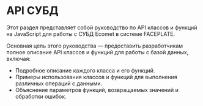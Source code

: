 # API СУБД

Этот раздел представляет собой руководство по API классов и функций на JavaScript для работы с СУБД Ecomet в системе FACEPLATE. 

Основная цель этого руководства — предоставить разработчикам полное описание API классов и функций для работы с базой данных, включая:

- Подробное описание каждого класса и его функций.
- Примеры использования классов и функций для выполнения различных операций с данными.
- Объяснение параметров функций, возвращаемых значений и обработки ошибок.